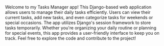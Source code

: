 Welcome to my Tasks Manager app! This Django-based web application allows users to manage their daily tasks efficiently. Users can view their current tasks, add new tasks, and even categorize tasks for weekends or special occasions. The app utilizes Django's session framework to store tasks temporarily. Whether you're organizing your daily routine or planning for special events, this app provides a user-friendly interface to keep you on track. Feel free to explore the code and contribute to the project!

